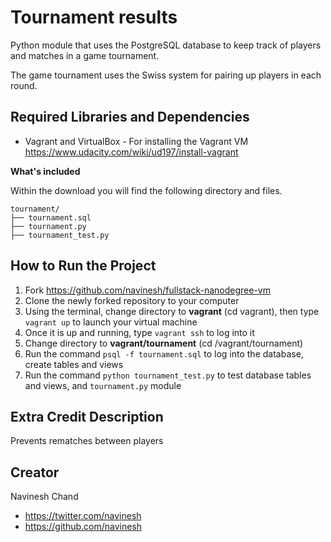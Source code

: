 # Tournament results

Python module that uses the PostgreSQL database to keep track of players and matches in a game tournament.

The game tournament uses the Swiss system for pairing up players in each round.

## Required Libraries and Dependencies
* Vagrant and VirtualBox - For installing the Vagrant VM https://www.udacity.com/wiki/ud197/install-vagrant

**What's included**

Within the download you will find the following directory and files.

```
tournament/
├── tournament.sql
├── tournament.py
├── tournament_test.py
```

## How to Run the Project
1. Fork https://github.com/navinesh/fullstack-nanodegree-vm
2. Clone the newly forked repository to your computer
3. Using the terminal, change directory to **vagrant** (cd vagrant), then type `vagrant up` to launch your virtual machine
4. Once it is up and running, type `vagrant ssh` to log into it
5. Change directory to **vagrant/tournament** (cd /vagrant/tournament)
6. Run the command `psql -f tournament.sql` to log into the database, create tables and views
7. Run the command `python tournament_test.py` to test database tables and views, and `tournament.py` module

## Extra Credit Description
Prevents rematches between players

## Creator
Navinesh Chand
* https://twitter.com/navinesh
* https://github.com/navinesh
